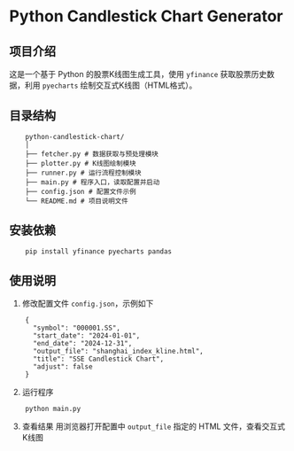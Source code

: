 # Python Candlestick Chart Generator

## 项目介绍
这是一个基于 Python 的股票K线图生成工具，使用 `yfinance` 获取股票历史数据，利用 `pyecharts` 绘制交互式K线图（HTML格式）。
## 目录结构
```
    python-candlestick-chart/
    │
    ├── fetcher.py # 数据获取与预处理模块
    ├── plotter.py # K线图绘制模块
    ├── runner.py # 运行流程控制模块
    ├── main.py # 程序入口，读取配置并启动
    ├── config.json # 配置文件示例
    └── README.md # 项目说明文件
```
## 安装依赖
```
    pip install yfinance pyecharts pandas
```
## 使用说明
1. 修改配置文件 `config.json`，示例如下
```
    {
      "symbol": "000001.SS",
      "start_date": "2024-01-01",
      "end_date": "2024-12-31",
      "output_file": "shanghai_index_kline.html",
      "title": "SSE Candlestick Chart",
      "adjust": false
    }
```
2. 运行程序
```
    python main.py
```
3. 查看结果
用浏览器打开配置中 `output_file` 指定的 HTML 文件，查看交互式K线图
